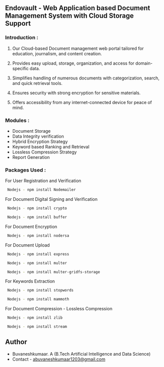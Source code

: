 
## Endovault - Web Application based Document Management System with Cloud Storage Support 

### Introduction : 

1) Our Cloud-based Document management web portal tailored for education, journalism, and content creation.

2) Provides easy upload, storage, organization, and access for domain-specific data.

3) Simplifies handling of numerous documents with categorization, search, and quick retrieval tools.

4) Ensures security with strong encryption for sensitive materials.

5) Offers accessibility from any internet-connected device for peace of mind.




### Modules :

- Document Storage
- Data Integrity verification
- Hybrid Encryption Strategy
- Keyword based Ranking and Retrieval
- Lossless Compression Strategy
- Report Generation





### Packages Used :

For User Registration and Verification

```bash
 Nodejs - npm install Nodemailer
```

For Document Digital Signing and Verification 

```bash
 Nodejs - npm install crypto
```

```bash
 Nodejs - npm install buffer
```
For Document Encryption 

```bash
 Nodejs - npm install nodersa
```
For Document Upload

```bash
 Nodejs - npm install express
```
```bash
 Nodejs - npm install multer
```
```bash
 Nodejs - npm install multer-gridfs-storage
```

For Keywords Extraction

```bash
 Nodejs - npm install stopwords
```
```bash
 Nodejs - npm install mammoth
```
For Document Compression - Lossless Compression

```bash
 Nodejs - npm install zlib
```
```bash
 Nodejs - npm install stream
```




## Author

- Buvaneshkumaar. A (B.Tech Artificial Intelligence and Data Science)
- Contact - abuvaneshkumaar1203@gmail.com

